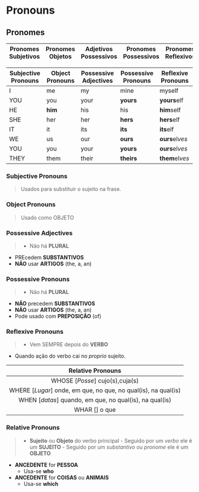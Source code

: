 # Pronouns
## Pronomes


| Pronomes Subjetivos | Pronomes Objetos | Adjetivos Possessivos | Pronomes Possessivos | Pronomes Reflexivos | Pronomes Relativos |
|---------------------|------------------|-----------------------|----------------------|---------------------|--------------------|

| Subjective Pronouns | Object Pronouns | Possessive Adjectives | Possessive Pronouns | Reflexive Pronouns |
|---------------------|-----------------|-----------------------|---------------------|--------------------|
| I                   | me              | my                    | mine                | myself             |
| YOU                 | you             | your                  | **yours**           | **yours**elf       |
| HE                  | **him**         | his                   | his                 | **him**self        |
| SHE                 | her             | her                   | **hers**            | **hers**elf        |
| IT                  | it              | its                   | **its**             | **its**elf         |
| WE                  | us              | our                   | **ours**            | **ours**el*ves*    |
| YOU                 | you             | your                  | **yours**           | **ours**el*ves*    |
| THEY                | them            | their                 | **theirs**          | **them**el*ves*    |

### Subjective Pronouns
> Usados para substituir o sujeito na frase.

### Object Pronouns
> Usado como OBJETO

### Possessive Adjectives
> - Não há **PLURAL**
  - PREcedem **SUBSTANTIVOS**
  - **NÃO** usar **ARTIGOS** (the, a, an)

### Possessive Pronouns
> - Não há **PLURAL**
  - **NÃO** precedem **SUBSTANTIVOS**
  - **NÃO** usar **ARTIGOS** (the, a, an)
  - Pode usado com  **PREPOSIÇÃO** (of)

### Reflexive Pronouns
> - Vem SEMPRE depois do **VERBO**
  - Quando ação do verbo cai no _proprio_ sujeito.

| Relative Pronouns                                                   |
|:-------------------------------------------------------------------:|
| WHOSE [_Posse_] cujo(s),cuja(s)                                     |
| WHERE [_Lugar_] onde, em que, no que, no qual(is), na qual(is)      |
| WHEN  [_datas_] quando, em que, no qual(is), na qual(is)            |
| WHAR  []        o que                                               |


### Relative Pronouns
> - **Sujeito** ou **Objeto** do verbo principal
    - Seguido por um _verbo_ ele é um **SUJEITO**
    - Seguido por um _substantivo_ ou _pronome_ ele é um **OBJETO**
  - **ANCEDENTE** for **PESSOA**
    - Usa-se **who**
  - **ANCEDENTE** for **COISAS** ou **ANIMAIS**
    - Usa-se **which**
